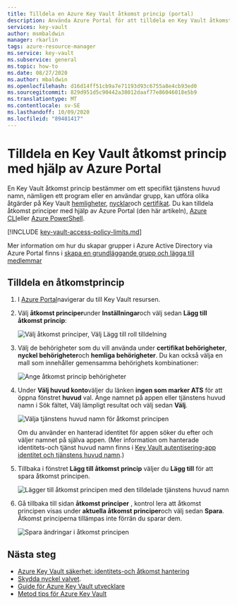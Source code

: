 ```yaml
---
title: Tilldela en Azure Key Vault åtkomst princip (portal)
description: Använda Azure Portal för att tilldela en Key Vault åtkomst princip till ett huvud namn för tjänsten eller en program identitet.
services: key-vault
author: msmbaldwin
manager: rkarlin
tags: azure-resource-manager
ms.service: key-vault
ms.subservice: general
ms.topic: how-to
ms.date: 08/27/2020
ms.author: mbaldwin
ms.openlocfilehash: d16d14ff51cb9a7e71193d93c6755a8e4cb93ed0
ms.sourcegitcommit: 829d951d5c90442a38012daaf77e86046018e5b9
ms.translationtype: MT
ms.contentlocale: sv-SE
ms.lasthandoff: 10/09/2020
ms.locfileid: "89481417"
---
```

# <a name="assign-a-key-vault-access-policy-using-the-azure-portal"></a>Tilldela en Key Vault åtkomst princip med hjälp av Azure Portal

En Key Vault åtkomst princip bestämmer om ett specifikt tjänstens huvud namn, nämligen ett program eller en användar grupp, kan utföra olika åtgärder på Key Vault [hemligheter](../secrets/index.yml), [nycklar](../keys/index.yml)och [certifikat](../certificates/index.yml). Du kan tilldela åtkomst principer med hjälp av Azure Portal (den här artikeln), [Azure CLI](assign-access-policy-cli.md)eller [Azure PowerShell](assign-access-policy-powershell.md).

[!INCLUDE [key-vault-access-policy-limits.md](../../../includes/key-vault-access-policy-limits.md)]

Mer information om hur du skapar grupper i Azure Active Directory via Azure Portal finns i [skapa en grundläggande grupp och lägga till medlemmar](/azure/active-directory/fundamentals/active-directory-groups-create-azure-portal)

## <a name="assign-an-access-policy"></a>Tilldela en åtkomstprincip

1.  I [Azure Portal](https://portal.azure.com)navigerar du till Key Vault resursen. 

1.  Välj **åtkomst principer**under **Inställningar**och välj sedan **Lägg till åtkomst princip**:

    ![Välj åtkomst principer, Välj Lägg till roll tilldelning](../media/authentication/assign-policy-portal-01.png)

1.  Välj de behörigheter som du vill använda under **certifikat behörigheter**, **nyckel behörigheter**och **hemliga behörigheter**. Du kan också välja en mall som innehåller gemensamma behörighets kombinationer:

    ![Ange åtkomst princip behörigheter](../media/authentication/assign-policy-portal-02.png)

1. Under **Välj huvud konto**väljer du länken **ingen som marker ATS** för att öppna fönstret **huvud** val. Ange namnet på appen eller tjänstens huvud namn i Sök fältet, Välj lämpligt resultat och välj sedan **Välj**.

    ![Välja tjänstens huvud namn för åtkomst principen](../media/authentication/assign-policy-portal-03.png)

    Om du använder en hanterad identitet för appen söker du efter och väljer namnet på själva appen. (Mer information om hanterade identitets-och tjänst huvud namn finns i [Key Vault autentisering-app identitet och tjänstens huvud namn](authentication.md#app-identity-and-security-principals).)
 
1.  Tillbaka i fönstret **Lägg till åtkomst princip** väljer du **Lägg till** för att spara åtkomst principen.

    ![Lägger till åtkomst principen med den tilldelade tjänstens huvud namn](../media/authentication/assign-policy-portal-04.png)

1. Gå tillbaka till sidan **åtkomst principer** , kontrol lera att åtkomst principen visas under **aktuella åtkomst principer**och välj sedan **Spara**. Åtkomst principerna tillämpas inte förrän du sparar dem.

    ![Spara ändringar i åtkomst principen](../media/authentication/assign-policy-portal-05.png)


## <a name="next-steps"></a>Nästa steg

- [Azure Key Vault säkerhet: identitets-och åtkomst hantering](overview-security.md#identity-and-access-management)
- [Skydda nyckel valvet](secure-your-key-vault.md).
- [Guide för Azure Key Vault utvecklare](developers-guide.md)
- [Metod tips för Azure Key Vault](best-practices.md)
